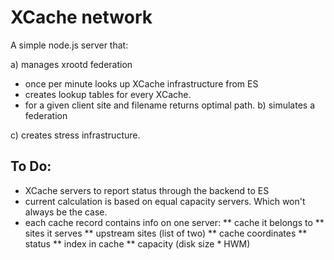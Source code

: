 # XCache network 

A simple node.js server that:

a) manages xrootd federation
* once per minute looks up XCache infrastructure from ES 
* creates lookup tables for every XCache.
* for a given client site and filename returns optimal path.
b) simulates a federation

c) creates stress infrastructure.

## To Do:
* XCache servers to report status through the backend to ES
* current calculation is based on equal capacity servers. Which won't always be the case.
* each cache record contains info on one server: 
**	cache it belongs to
**  sites it serves
**  upstream sites (list of two)
**  cache coordinates
**  status
**  index in cache
**  capacity (disk size * HWM)
